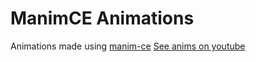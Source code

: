 # ManimCE Animations
Animations made using [manim-ce](https://manim.community)
[See anims on youtube](https://youtube.com/r/Radiium)
